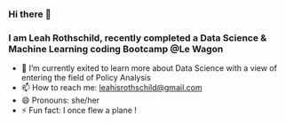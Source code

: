 ### Hi there 👋

### I am Leah Rothschild, recently completed a Data Science & Machine Learning coding Bootcamp @Le Wagon 

- 🌱 I’m currently exited to learn more about Data Science with a view of entering the field of Policy Analysis
- 📫 How to reach me: leahisrothschild@gmail.com
- 😄 Pronouns: she/her
- ⚡ Fun fact: I once flew a plane !
<!--
**leah-rtd/leah-rtd** is a ✨ _special_ ✨ repository because its `README.md` (this file) appears on your GitHub profile.

Here are some ideas to get you started:

- 🔭 I’m currently working on ...
- 🌱 I’m currently learning ...
- 👯 I’m looking to collaborate on ...
- 🤔 I’m looking for help with ...
- 💬 Ask me about ...
- 📫 How to reach me: ...
- 😄 Pronouns: ...
- ⚡ Fun fact: ...
-->
